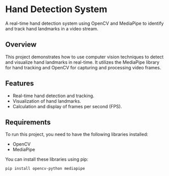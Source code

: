 # Hand Detection System

A real-time hand detection system using OpenCV and MediaPipe to identify and track hand landmarks in a video stream.

## Overview

This project demonstrates how to use computer vision techniques to detect and visualize hand landmarks in real-time. It utilizes the MediaPipe library for hand tracking and OpenCV for capturing and processing video frames.

## Features

- Real-time hand detection and tracking.
- Visualization of hand landmarks.
- Calculation and display of frames per second (FPS).

## Requirements

To run this project, you need to have the following libraries installed:

- OpenCV
- MediaPipe

You can install these libraries using pip:

```bash
pip install opencv-python mediapipe
